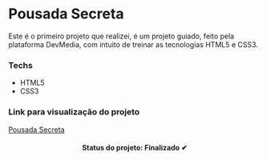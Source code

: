 # Pousada Secreta

Este é o primeiro projeto que realizei, é um projeto guiado, feito pela plataforma DevMedia, com intuito de treinar as tecnologias HTML5 e CSS3.
 
### Techs
 
* HTML5
* CSS3

### Link para visualização do projeto

<a href="https://joaops23.github.io/Pousada-Secreta/" target="_blank" title="Link para visualização do projeto">Pousada Secreta</a>


<h4 align="center">
  Status do projeto: Finalizado ✔
</h4>
